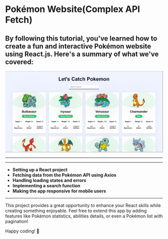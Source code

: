 # Pokémon Website(Complex API Fetch)

## By following this tutorial, you've learned how to create a fun and interactive Pokémon website using React.js. Here's a summary of what we've covered:

<img width="1154" alt="image" src="https://raw.githubusercontent.com/AmanKhansili/10-React-Practice-Projects/refs/heads/Pokemon/project-3/src/assets/pokemon.png">

---

---

- **Setting up a React project**
- **Fetching data from the Pokémon API using Axios**
- **Handling loading states and errors**
- **Implementing a search function**
- **Making the app responsive for mobile users**

---

This project provides a great opportunity to enhance your React skills while creating something enjoyable. Feel free to extend this app by adding features like Pokémon statistics, abilities details, or even a Pokémon list with pagination!

Happy coding! 🎉
